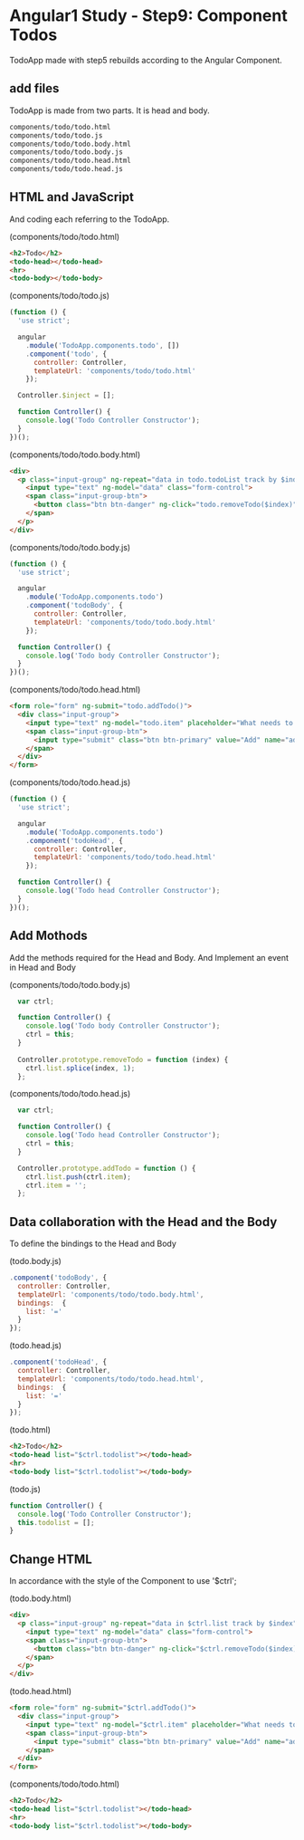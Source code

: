 # Angular1 Study - Step9: Component Todos

TodoApp made with step5 rebuilds according to the Angular Component.

## add files

TodoApp is made from two parts.
It is head and body.

```bash
components/todo/todo.html
components/todo/todo.js
components/todo/todo.body.html
components/todo/todo.body.js
components/todo/todo.head.html
components/todo/todo.head.js
```

## HTML and JavaScript

And coding each referring to the TodoApp.


(components/todo/todo.html)
```html
<h2>Todo</h2>
<todo-head></todo-head>
<hr>
<todo-body></todo-body>
```

(components/todo/todo.js)
```javascript
(function () {
  'use strict';

  angular
    .module('TodoApp.components.todo', [])
    .component('todo', {
      controller: Controller,
      templateUrl: 'components/todo/todo.html'
    });

  Controller.$inject = [];

  function Controller() {
    console.log('Todo Controller Constructor');
  }
})();
```

(components/todo/todo.body.html)
```html
<div>
  <p class="input-group" ng-repeat="data in todo.todoList track by $index">
    <input type="text" ng-model="data" class="form-control">
    <span class="input-group-btn">
      <button class="btn btn-danger" ng-click="todo.removeTodo($index)" aria-label="Remove">X</button>
    </span>
  </p>
</div>
```

(components/todo/todo.body.js)
```javascript
(function () {
  'use strict';

  angular
    .module('TodoApp.components.todo')
    .component('todoBody', {
      controller: Controller,
      templateUrl: 'components/todo/todo.body.html'
    });

  function Controller() {
    console.log('Todo body Controller Constructor');
  }
})();
```

(components/todo/todo.head.html)
```html
<form role="form" ng-submit="todo.addTodo()">
  <div class="input-group">
    <input type="text" ng-model="todo.item" placeholder="What needs to be done?" class="form-control">
    <span class="input-group-btn">
      <input type="submit" class="btn btn-primary" value="Add" name="add">
    </span>
  </div>
</form>
```

(components/todo/todo.head.js)
```javascript
(function () {
  'use strict';

  angular
    .module('TodoApp.components.todo')
    .component('todoHead', {
      controller: Controller,
      templateUrl: 'components/todo/todo.head.html'
    });

  function Controller() {
    console.log('Todo head Controller Constructor');
  }
})();
```
## Add Mothods

Add the methods required for the Head and Body.
And Implement an event in Head and Body

(components/todo/todo.body.js)
```javascript
  var ctrl;

  function Controller() {
    console.log('Todo body Controller Constructor');
    ctrl = this;
  }
  
  Controller.prototype.removeTodo = function (index) {
    ctrl.list.splice(index, 1);
  };
```

(components/todo/todo.head.js)
```javascript
  var ctrl;

  function Controller() {
    console.log('Todo head Controller Constructor');
    ctrl = this;
  }

  Controller.prototype.addTodo = function () {
    ctrl.list.push(ctrl.item);
    ctrl.item = '';
  };
```

## Data collaboration with the Head and the Body

To define the bindings to the Head and Body

(todo.body.js)
```javascript 
.component('todoBody', {
  controller: Controller,
  templateUrl: 'components/todo/todo.body.html',
  bindings:  {
    list: '='
  }
});
```

(todo.head.js)
```javascript 
.component('todoHead', {
  controller: Controller,
  templateUrl: 'components/todo/todo.head.html',
  bindings:  {
    list: '='
  }
});
```

(todo.html)
```html
<h2>Todo</h2>
<todo-head list="$ctrl.todolist"></todo-head>
<hr>
<todo-body list="$ctrl.todolist"></todo-body>
```

(todo.js)
```javascript
function Controller() {
  console.log('Todo Controller Constructor');
  this.todolist = [];
}
```

## Change HTML

In accordance with the style of the Component to use '$ctrl';

(todo.body.html)
```html
<div>
  <p class="input-group" ng-repeat="data in $ctrl.list track by $index">
    <input type="text" ng-model="data" class="form-control">
    <span class="input-group-btn">
      <button class="btn btn-danger" ng-click="$ctrl.removeTodo($index)" aria-label="Remove">X</button>
    </span>
  </p>
</div>
```

(todo.head.html)
```html
<form role="form" ng-submit="$ctrl.addTodo()">
  <div class="input-group">
    <input type="text" ng-model="$ctrl.item" placeholder="What needs to be done?" class="form-control">
    <span class="input-group-btn">
      <input type="submit" class="btn btn-primary" value="Add" name="add">
    </span>
  </div>
</form>
```

(components/todo/todo.html)
```html
<h2>Todo</h2>
<todo-head list="$ctrl.todolist"></todo-head>
<hr>
<todo-body list="$ctrl.todolist"></todo-body>
```

